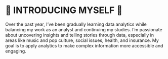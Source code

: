 # :purple_heart: **INTRODUCING MYSELF** :purple_heart: 


Over the past year, I’ve been gradually learning data analytics while balancing my work as an analyst and continuing my studies. I’m passionate about uncovering insights and telling stories through data, especially in areas like music and pop culture, social issues, health, and insurance. My goal is to apply analytics to make complex information more accessible and engaging.

<!--
**krizay/krizay** is a ✨ _special_ ✨ repository because its `README.md` (this file) appears on your GitHub profile.

Here are some ideas to get you started:

- 🔭 I’m currently working on ...
- 🌱 I’m currently learning ...
- 👯 I’m looking to collaborate on ...
- 🤔 I’m looking for help with ...
- 💬 Ask me about ...
- 📫 How to reach me: ...
- 😄 Pronouns: ...
- ⚡ Fun fact: ...
-->
